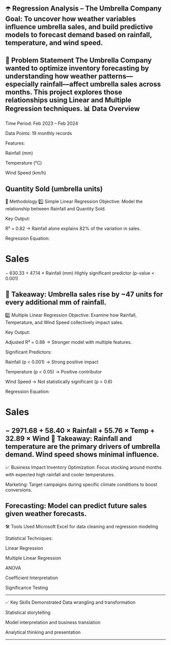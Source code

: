 ☂️ Regression Analysis – The Umbrella Company
Goal: To uncover how weather variables influence umbrella sales, and build predictive models to forecast demand based on rainfall, temperature, and wind speed.
-------------------------------------------------------------------------------------------------------------------------------
🧠 Problem Statement
The Umbrella Company wanted to optimize inventory forecasting by understanding how weather patterns—especially rainfall—affect umbrella sales across months. This project explores those relationships using Linear and Multiple Regression techniques.
📊 Data Overview
-------------------------------------------------------------------------------------------------------------------------------
Time Period: Feb 2023 – Feb 2024

Data Points: 19 monthly records

Features:

Rainfall (mm)

Temperature (°C)

Wind Speed (km/h)

Quantity Sold (umbrella units)
----------------------------------------------------------------------------------------------------------------------------
🔎 Methodology
1️⃣ Simple Linear Regression
Objective: Model the relationship between Rainfall and Quantity Sold.

Key Output:

R² = 0.82 → Rainfall alone explains 82% of the variation in sales.

Regression Equation:

Sales
=
−
630.33
+
47.14
×
Rainfall (mm)
Highly significant predictor (p-value < 0.001)

🎯 Takeaway: Umbrella sales rise by ~47 units for every additional mm of rainfall.
----------------------------------------------------------------------------------------------------------------------------
2️⃣ Multiple Linear Regression
Objective: Examine how Rainfall, Temperature, and Wind Speed collectively impact sales.

Key Output:

Adjusted R² = 0.88 → Stronger model with multiple features.

Significant Predictors:

Rainfall (p < 0.001) → Strong positive impact

Temperature (p < 0.05) → Positive contributor

Wind Speed → Not statistically significant (p > 0.6)

Regression Equation:

Sales
=
−
2971.68
+
58.40
×
Rainfall
+
55.76
×
Temp
+
32.89
×
Wind
🎯 Takeaway: Rainfall and temperature are the primary drivers of umbrella demand. Wind speed shows minimal influence.
----------------------------------------------------------------------------------------------------------------------------
📈 Business Impact
Inventory Optimization: Focus stocking around months with expected high rainfall and cooler temperatures.

Marketing: Target campaigns during specific climate conditions to boost conversions.

Forecasting: Model can predict future sales given weather forecasts.
----------------------------------------------------------------------------------------------------------------------------
🛠️ Tools Used
Microsoft Excel for data cleaning and regression modeling

Statistical Techniques:

Linear Regression

Multiple Linear Regression

ANOVA

Coefficient Interpretation

Significance Testing

---------------------------------------------------------------------------------------------------------------------------
✅ Key Skills Demonstrated
Data wrangling and transformation

Statistical storytelling

Model interpretation and business translation

Analytical thinking and presentation

---------------------------------------------------------------------------------------------------------------------------
